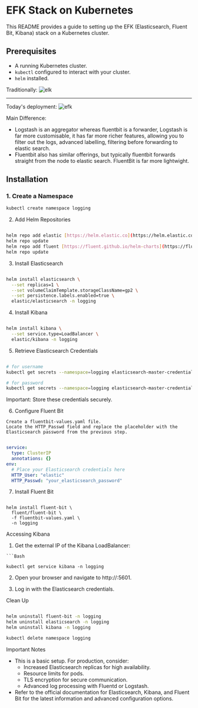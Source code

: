 # EFK Stack on Kubernetes

This README provides a guide to setting up the EFK (Elasticsearch, Fluent Bit, Kibana) stack on a Kubernetes cluster.

## Prerequisites

* A running Kubernetes cluster.
* `kubectl` configured to interact with your cluster.
* `helm` installed.

Traditionally:
![elk](https://github.com/user-attachments/assets/2cb0d189-87f0-4d10-ab6a-971a1b22e0fa)
_____________________
Today's deployment:
![efk](https://github.com/user-attachments/assets/2344983b-3e89-4b80-b275-966ad2dd851d)

Main Difference:
* Logstash is an aggregator whereas fluentbit is a forwarder, Logstash is far more customisable, it has far more richer features, allowing you to filter out the logs, advanced labelling, filtering before forwarding to elastic search. 
* Fluentbit also has similar offerings, but typically fluentbit forwards straight from the node to  elastic search.  FluentBit is far more lightwight. 


## Installation

### 1. Create a Namespace

```Bash
kubectl create namespace logging
```
2. Add Helm Repositories
```Bash

helm repo add elastic [https://helm.elastic.co](https://helm.elastic.co)
helm repo update
helm repo add fluent [https://fluent.github.io/helm-charts](https://fluent.github.io/helm-charts)
helm repo update
```
3. Install Elasticsearch
```Bash

helm install elasticsearch \
  --set replicas=1 \
  --set volumeClaimTemplate.storageClassName=gp2 \
  --set persistence.labels.enabled=true \
  elastic/elasticsearch -n logging
```
4. Install Kibana
   
```Bash

helm install kibana \
  --set service.type=LoadBalancer \
  elastic/kibana -n logging
```
5. Retrieve Elasticsearch Credentials
```Bash

# for username
kubectl get secrets --namespace=logging elasticsearch-master-credentials -ojsonpath='{.data.username}' | base64 -d

# for password
kubectl get secrets --namespace=logging elasticsearch-master-credentials -ojsonpath='{.data.password}' | base64 -d
```
Important: Store these credentials securely.

6. Configure Fluent Bit
   
```
Create a fluentbit-values.yaml file.
Locate the HTTP_Passwd field and replace the placeholder with the Elasticsearch password from the previous step.
```

```YAML

service:
  type: ClusterIP
  annotations: {}
env:
  # Place your Elasticsearch credentials here
  HTTP_User: "elastic"
  HTTP_Passwd: "your_elasticsearch_password" 
```
7. Install Fluent Bit

```

helm install fluent-bit \
  fluent/fluent-bit \
  -f fluentbit-values.yaml \
  -n logging
```
Accessing Kibana
1. Get the external IP of the Kibana LoadBalancer:
```
```Bash

kubectl get service kibana -n logging
```
2. Open your browser and navigate to http://<EXTERNAL-IP>:5601.

3. Log in with the Elasticsearch credentials.

Clean Up

```Bash

helm uninstall fluent-bit -n logging
helm uninstall elasticsearch -n logging
helm uninstall kibana -n logging

kubectl delete namespace logging
```
Important Notes
* This is a basic setup. For production, consider:
  * Increased Elasticsearch replicas for high availability.
  * Resource limits for pods.
  * TLS encryption for secure communication.
  * Advanced log processing with Fluentd or Logstash.
* Refer to the official documentation for Elasticsearch, Kibana, and Fluent Bit for the latest information and advanced configuration options.
